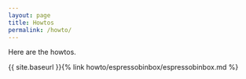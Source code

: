 ```yaml
---
layout: page
title: Howtos
permalink: /howto/
---
```


Here are the howtos.

{{ site.baseurl }}{% link howto/espressobinbox/espressobinbox.md %}

